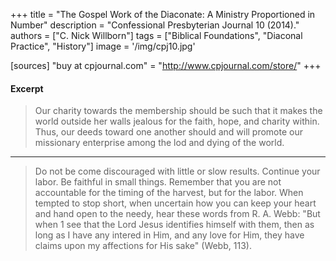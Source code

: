 +++
title = "The Gospel Work of the Diaconate: A Ministry Proportioned in Number"
description = "Confessional Presbyterian Journal 10 (2014)."
authors = ["C. Nick Willborn"]
tags = ["Biblical Foundations", "Diaconal Practice", "History"]
image = '/img/cpj10.jpg'

[sources]
"buy at cpjournal.com" = "http://www.cpjournal.com/store/"
+++

#### Excerpt

> Our charity towards the membership should be such that it makes the world outside her walls jealous for the faith, hope, and charity within. Thus, our deeds toward one another should and will promote our missionary enterprise among the lod and dying of the world.

------

> Do not be come discouraged with little or slow results. Continue your labor. Be faithful in small things. Remember that you are not accountable for the timing of the harvest, but for the labor. When tempted to stop short, when uncertain how you can keep your heart and hand open to the needy, hear these words from R. A. Webb: "But when 1 see that the Lord Jesus identifies himself with them, then as long as I have any intered in Him, and any love for Him, they have claims upon my affections for His sake" (Webb, 113).